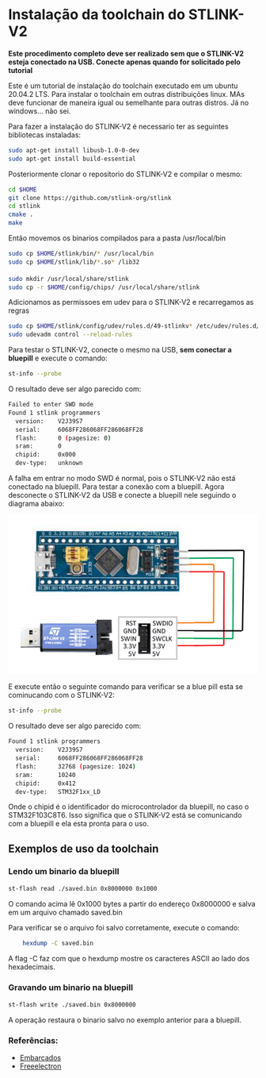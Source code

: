 # Instalação da toolchain do STLINK-V2

**Este procedimento completo deve ser realizado sem que o STLINK-V2 esteja conectado na USB. Conecte apenas quando for solicitado pelo tutorial**

Este é um tutorial de instalação do toolchain executado em um ubuntu 20.04.2 LTS. Para instalar o toolchain em outras distribuições linux. MAs deve funcionar de maneira igual ou semelhante para outras distros. Já no windows... não sei.

Para fazer a instalação do STLINK-V2 é necessario ter as seguintes bibliotecas instaladas:

```bash
sudo apt-get install libusb-1.0-0-dev
sudo apt-get install build-essential
```
Posteriormente clonar o repositorio do STLINK-V2 e compilar o mesmo:

```bash
cd $HOME
git clone https://github.com/stlink-org/stlink
cd stlink
cmake .
make 
```

Então movemos os binarios compilados para a pasta /usr/local/bin

```bash
sudo cp $HOME/stlink/bin/* /usr/local/bin
sudo cp $HOME/stlink/lib/*.so* /lib32

sudo mkdir /usr/local/share/stlink
sudo cp -r $HOME/config/chips/ /usr/local/share/stlink
```

Adicionamos as permissoes em udev para o STLINK-V2 e recarregamos as regras

```bash
sudo cp $HOME/stlink/config/udev/rules.d/49-stlinkv* /etc/udev/rules.d/
sudo udevadm control --reload-rules
```

Para testar o STLINK-V2, conecte o mesmo na USB, **sem conectar a bluepill** e execute o comando:

```bash
st-info --probe
```

O resultado deve ser algo parecido com:

```bash
Failed to enter SWD mode
Found 1 stlink programmers
  version:    V2J39S7
  serial:     6068FF286068FF286068FF28
  flash:      0 (pagesize: 0)
  sram:       0
  chipid:     0x000
  dev-type:   unknown
```

A falha em entrar no modo SWD é normal, pois o STLINK-V2 não está conectado na bluepill. Para testar a conexão com a bluepill.
Agora desconecte o STLINK-V2 da USB e conecte a bluepill nele seguindo o diagrama abaixo:

![conexoes da blue pill com o stlink-v2](connections.png)

E execute então o seguinte comando para verificar se a blue pill esta se cominucando com o STLINK-V2:

```bash
st-info --probe
```

O resultado deve ser algo parecido com:

```bash
Found 1 stlink programmers
  version:    V2J39S7
  serial:     6068FF286068FF286068FF28
  flash:      32768 (pagesize: 1024)
  sram:       10240
  chipid:     0x412
  dev-type:   STM32F1xx_LD
```

Onde o chipid é o identificador do microcontrolador da bluepill, no caso o STM32F103C8T6.
Isso significa que o STLINK-V2 está se comunicando com a bluepill e ela esta pronta para o uso.


## Exemplos de uso da toolchain

### Lendo um binario da bluepill
    
```bash
st-flash read ./saved.bin 0x8000000 0x1000
```

O comando acima lê 0x1000 bytes a partir do endereço 0x8000000 e salva em um arquivo chamado saved.bin

Para verificar se o arquivo foi salvo corretamente, execute o comando:

```bash
    hexdump -C saved.bin
```

A flag -C faz com que o hexdump mostre os caracteres ASCII ao lado dos hexadecimais.

### Gravando um binario na bluepill

```bash
st-flash write ./saved.bin 0x8000000
```

A operação restaura o binario salvo no exemplo anterior para a bluepill.


### Referências:

- [Embarcados](https://embarcados.com.br/blue-pill-stm32f103c8t6/)
- [Freeelectron](https://freeelectron.ro/installing-st-link-v2-to-flash-stm32-targets-on-linux/)
